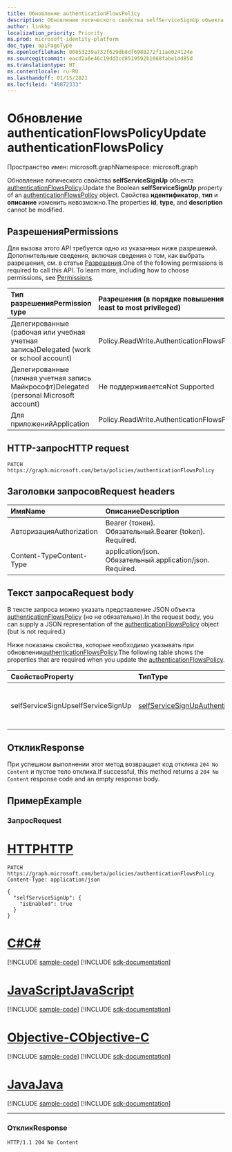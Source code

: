 ```yaml
---
title: Обновление authenticationFlowsPolicy
description: Обновление логического свойства selfServiceSignUp объекта authenticationFlowsPolicy.
author: linkhp
localization_priority: Priority
ms.prod: microsoft-identity-platform
doc_type: apiPageType
ms.openlocfilehash: 00853239a732f629db8df6988272f11ae024124e
ms.sourcegitcommit: eacd2a6e46c19dd3cd8519592b1668fabe14d85d
ms.translationtype: HT
ms.contentlocale: ru-RU
ms.lasthandoff: 01/15/2021
ms.locfileid: "49872333"
---
```

# <a name="update-authenticationflowspolicy"></a><span data-ttu-id="bcb21-103">Обновление authenticationFlowsPolicy</span><span class="sxs-lookup"><span data-stu-id="bcb21-103">Update authenticationFlowsPolicy</span></span>

<span data-ttu-id="bcb21-104">Пространство имен: microsoft.graph</span><span class="sxs-lookup"><span data-stu-id="bcb21-104">Namespace: microsoft.graph</span></span>

<span data-ttu-id="bcb21-105">Обновление логического свойства **selfServiceSignUp** объекта [authenticationFlowsPolicy](../resources/authenticationflowspolicy.md).</span><span class="sxs-lookup"><span data-stu-id="bcb21-105">Update the Boolean **selfServiceSignUp** property of an [authenticationFlowsPolicy](../resources/authenticationflowspolicy.md) object.</span></span> <span data-ttu-id="bcb21-106">Свойства **идентификатор**, **тип** и **описание** изменить невозможно.</span><span class="sxs-lookup"><span data-stu-id="bcb21-106">The properties **id**, **type**, and **description** cannot be modified.</span></span>

## <a name="permissions"></a><span data-ttu-id="bcb21-107">Разрешения</span><span class="sxs-lookup"><span data-stu-id="bcb21-107">Permissions</span></span>
<span data-ttu-id="bcb21-p102">Для вызова этого API требуется одно из указанных ниже разрешений. Дополнительные сведения, включая сведения о том, как выбрать разрешения, см. в статье [Разрешения](/graph/permissions-reference).</span><span class="sxs-lookup"><span data-stu-id="bcb21-p102">One of the following permissions is required to call this API. To learn more, including how to choose permissions, see [Permissions](/graph/permissions-reference).</span></span>

|<span data-ttu-id="bcb21-110">Тип разрешения</span><span class="sxs-lookup"><span data-stu-id="bcb21-110">Permission type</span></span>|<span data-ttu-id="bcb21-111">Разрешения (в порядке повышения привилегий)</span><span class="sxs-lookup"><span data-stu-id="bcb21-111">Permissions (from least to most privileged)</span></span>|
|:---|:---|
|<span data-ttu-id="bcb21-112">Делегированные (рабочая или учебная учетная запись)</span><span class="sxs-lookup"><span data-stu-id="bcb21-112">Delegated (work or school account)</span></span>|<span data-ttu-id="bcb21-113">Policy.ReadWrite.AuthenticationFlows</span><span class="sxs-lookup"><span data-stu-id="bcb21-113">Policy.ReadWrite.AuthenticationFlows</span></span>|
|<span data-ttu-id="bcb21-114">Делегированные (личная учетная запись Майкрософт)</span><span class="sxs-lookup"><span data-stu-id="bcb21-114">Delegated (personal Microsoft account)</span></span>|<span data-ttu-id="bcb21-115">Не поддерживается</span><span class="sxs-lookup"><span data-stu-id="bcb21-115">Not Supported</span></span>|
|<span data-ttu-id="bcb21-116">Для приложений</span><span class="sxs-lookup"><span data-stu-id="bcb21-116">Application</span></span>|<span data-ttu-id="bcb21-117">Policy.ReadWrite.AuthenticationFlows</span><span class="sxs-lookup"><span data-stu-id="bcb21-117">Policy.ReadWrite.AuthenticationFlows</span></span>|

## <a name="http-request"></a><span data-ttu-id="bcb21-118">HTTP-запрос</span><span class="sxs-lookup"><span data-stu-id="bcb21-118">HTTP request</span></span>

<!-- {
  "blockType": "ignored"
}
-->
``` http
PATCH https://graph.microsoft.com/beta/policies/authenticationFlowsPolicy
```

## <a name="request-headers"></a><span data-ttu-id="bcb21-119">Заголовки запросов</span><span class="sxs-lookup"><span data-stu-id="bcb21-119">Request headers</span></span>
|<span data-ttu-id="bcb21-120">Имя</span><span class="sxs-lookup"><span data-stu-id="bcb21-120">Name</span></span>|<span data-ttu-id="bcb21-121">Описание</span><span class="sxs-lookup"><span data-stu-id="bcb21-121">Description</span></span>|
|:---|:---|
|<span data-ttu-id="bcb21-122">Авторизация</span><span class="sxs-lookup"><span data-stu-id="bcb21-122">Authorization</span></span>|<span data-ttu-id="bcb21-p103">Bearer {токен}. Обязательный.</span><span class="sxs-lookup"><span data-stu-id="bcb21-p103">Bearer {token}. Required.</span></span>|
|<span data-ttu-id="bcb21-125">Content-Type</span><span class="sxs-lookup"><span data-stu-id="bcb21-125">Content-Type</span></span>|<span data-ttu-id="bcb21-p104">application/json. Обязательный.</span><span class="sxs-lookup"><span data-stu-id="bcb21-p104">application/json. Required.</span></span>|

## <a name="request-body"></a><span data-ttu-id="bcb21-128">Текст запроса</span><span class="sxs-lookup"><span data-stu-id="bcb21-128">Request body</span></span>
<span data-ttu-id="bcb21-129">В тексте запроса можно указать представление JSON объекта [authenticationFlowsPolicy](../resources/authenticationflowspolicy.md) (но не обязательно).</span><span class="sxs-lookup"><span data-stu-id="bcb21-129">In the request body, you can supply a JSON representation of the [authenticationFlowsPolicy](../resources/authenticationflowspolicy.md) object (but is not required.)</span></span>

<span data-ttu-id="bcb21-130">Ниже показаны свойства, которые необходимо указывать при обновлении[authenticationFlowsPolicy](../resources/authenticationflowspolicy.md).</span><span class="sxs-lookup"><span data-stu-id="bcb21-130">The following table shows the properties that are required when you update the [authenticationFlowsPolicy](../resources/authenticationflowspolicy.md).</span></span>

|<span data-ttu-id="bcb21-131">Свойство</span><span class="sxs-lookup"><span data-stu-id="bcb21-131">Property</span></span>|<span data-ttu-id="bcb21-132">Тип</span><span class="sxs-lookup"><span data-stu-id="bcb21-132">Type</span></span>|<span data-ttu-id="bcb21-133">Описание</span><span class="sxs-lookup"><span data-stu-id="bcb21-133">Description</span></span>|
|:---|:---|:---|
|<span data-ttu-id="bcb21-134">selfServiceSignUp</span><span class="sxs-lookup"><span data-stu-id="bcb21-134">selfServiceSignUp</span></span>|[<span data-ttu-id="bcb21-135">selfServiceSignUpAuthenticationFlowConfiguration</span><span class="sxs-lookup"><span data-stu-id="bcb21-135">selfServiceSignUpAuthenticationFlowConfiguration</span></span>](../resources/selfservicesignupauthenticationflowconfiguration.md)|<span data-ttu-id="bcb21-136">Самостоятельная конфигурация регистрации.</span><span class="sxs-lookup"><span data-stu-id="bcb21-136">Self-service sign-up configuration.</span></span>|

## <a name="response"></a><span data-ttu-id="bcb21-137">Отклик</span><span class="sxs-lookup"><span data-stu-id="bcb21-137">Response</span></span>

<span data-ttu-id="bcb21-138">При успешном выполнении этот метод возвращает код отклика `204 No Content` и пустое тело отклика.</span><span class="sxs-lookup"><span data-stu-id="bcb21-138">If successful, this method returns a `204 No Content` response code and an empty response body.</span></span>

## <a name="example"></a><span data-ttu-id="bcb21-139">Пример</span><span class="sxs-lookup"><span data-stu-id="bcb21-139">Example</span></span>

### <a name="request"></a><span data-ttu-id="bcb21-140">Запрос</span><span class="sxs-lookup"><span data-stu-id="bcb21-140">Request</span></span>

# <a name="http"></a>[<span data-ttu-id="bcb21-141">HTTP</span><span class="sxs-lookup"><span data-stu-id="bcb21-141">HTTP</span></span>](#tab/http)
<!-- {
  "blockType": "request",
  "name": "update_authenticationflowspolicy"
}
-->
```http
PATCH https://graph.microsoft.com/beta/policies/authenticationFlowsPolicy
Content-Type: application/json

{
  "selfServiceSignUp": {
    "isEnabled": true
  }
}
```
# <a name="c"></a>[<span data-ttu-id="bcb21-142">C#</span><span class="sxs-lookup"><span data-stu-id="bcb21-142">C#</span></span>](#tab/csharp)
[!INCLUDE [sample-code](../includes/snippets/csharp/update-authenticationflowspolicy-csharp-snippets.md)]
[!INCLUDE [sdk-documentation](../includes/snippets/snippets-sdk-documentation-link.md)]

# <a name="javascript"></a>[<span data-ttu-id="bcb21-143">JavaScript</span><span class="sxs-lookup"><span data-stu-id="bcb21-143">JavaScript</span></span>](#tab/javascript)
[!INCLUDE [sample-code](../includes/snippets/javascript/update-authenticationflowspolicy-javascript-snippets.md)]
[!INCLUDE [sdk-documentation](../includes/snippets/snippets-sdk-documentation-link.md)]

# <a name="objective-c"></a>[<span data-ttu-id="bcb21-144">Objective-C</span><span class="sxs-lookup"><span data-stu-id="bcb21-144">Objective-C</span></span>](#tab/objc)
[!INCLUDE [sample-code](../includes/snippets/objc/update-authenticationflowspolicy-objc-snippets.md)]
[!INCLUDE [sdk-documentation](../includes/snippets/snippets-sdk-documentation-link.md)]

# <a name="java"></a>[<span data-ttu-id="bcb21-145">Java</span><span class="sxs-lookup"><span data-stu-id="bcb21-145">Java</span></span>](#tab/java)
[!INCLUDE [sample-code](../includes/snippets/java/update-authenticationflowspolicy-java-snippets.md)]
[!INCLUDE [sdk-documentation](../includes/snippets/snippets-sdk-documentation-link.md)]

---


### <a name="response"></a><span data-ttu-id="bcb21-146">Отклик</span><span class="sxs-lookup"><span data-stu-id="bcb21-146">Response</span></span>
<!-- {
  "blockType": "response",
  "truncated": true
} -->
``` http
HTTP/1.1 204 No Content
```


